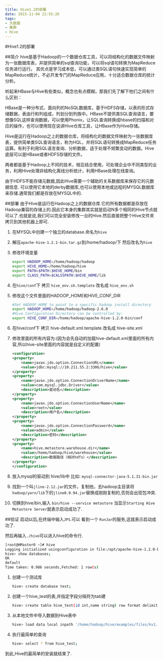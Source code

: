 ```yaml
---
title: Hive1.2的部署
date: 2015-11-04 22:55:26
tags:
- 大数据
- 集群
- Hive
---
```


#Hive1.2的部署

##简介
hive是基于Hadoop的一个数据仓库工具，可以将结构化的数据文件映射为一张数据库表，并提供简单的sql查询功能，可以将sql语句转换为MapReduce任务进行运行。 其优点是学习成本低，可以通过类SQL语句快速实现简单的MapReduce统计，不必开发专门的MapReduce应用，十分适合数据仓库的统计分析。

听起来HBase与Hive有些类似，概念也有点模糊，那我们先了解下他们之间有什么区别：

HBase是一种分布式、面向列的NoSQL数据库，基于HDFS存储，以表的形式存储数据，表由行和列组成，列划分到列族中。HBase不提供类SQL查询语言，要想像SQL这样查询数据，可以使用Phonix，让SQL查询转换成hbase的扫描和对应的操作，也可以使用现在说讲Hive仓库工具，让HBase作为Hive存储。

Hive是运行在Hadoop之上的数据仓库，将结构化的数据文件映射为一张数据库表，提供简单类SQL查询语言，称为HQL，并将SQL语句转换成MapReduce任务运算。有利于利用SQL语言查询、分析数据，适于处理不频繁变动的数据。Hive底层可以是HBase或者HDFS存储的文件。

两者都是基于Hadoop上不同的技术，相互结合使用，可处理企业中不同类型的业务，利用Hive处理非结构化离线分析统计，利用HBase处理在线查询。

由于HDFS不能存储元数据,因此Hive需要一个辅助的关系数据库来保存它的元数据信息.
可以使用它本地的derby数据库,也可以使用本地或远程的MYSQL数据库来存储.通常我们都是存放在MYSQL中的.

<!--more-->

##部署
由于Hive是运行在Hadoop之上的数据仓库.它的所有数据都是存放在Hadoop兼容的存储上的.因此它本身的集群其实就是启动N多个相同的Hive节点就可以了.也就是说,我们可以完全安装修改一台的Hive.然后直接把整个Hive文件夹拷贝到其他机器上即可.

1. 在MYSQL中创建一个独立的database.命名为`hive`
2. 解压`apache-hive-1.2.1-bin.tar.gz`到/home/hadoop/下 然后改名为`hive`
3. 修改环境变量  
	
	```bash
	export HADOOP_HOME=/home/hadoop/hadoop  
	export HIVE_HOME=/home/hadoop/hive  
	export PATH=$PATH:$HIVE_HOME/bin  
	export CLASS_PATH=$CALSSPATH:$HIVE_HOME/lib  
	```
4. 在`hive/conf`下 拷贝 `hive_env.sh.template` 改名成 `hive_env.sh`
5. 修改这个文件里面的HADOOP_HOME和HIVE_CONF_DIR

	```bash
	#Set HADOOP_HOME to point to a specific hadoop install directory
	export HADOOP_HOME=/home/hadoop/hadoop-2.6.0
 	#Hive Configuration Directory can be controlled by:
	export HIVE_CONF_DIR=/home/hadoop/apache-hive-1.2.0-bin/conf
	```
6. 在hive/conf下 拷贝 hive-default.xml.template 改名成 hive-site.xml
7. 修改里面的所有内容为:(因为会先自动的加载hive-default.xml里面的所有内容,所以hive-site里面的内容就是自定义的配置)

	```xml
	<configuration>
    <property> 
        <name>javax.jdo.option.ConnectionURL</name> 
        <value>jdbc:mysql://10.211.55.2:3306/hive</value> 
    </property> 
    <property> 
        <name>javax.jdo.option.ConnectionDriverName</name> 
        <value>com.mysql.jdbc.Driver</value> 
        <description>驱动名</description> 
    </property> 
    <property> 
        <name>javax.jdo.option.ConnectionUserName</name> 
        <value>root</value> 
        <description>用户名</description> 
    </property> 
    <property> 
        <name>javax.jdo.option.ConnectionPassword</name> 
        <value>admin</value> 
        <description>密码</description> 
    </property> 
    <property> 
        <name>hive.metastore.warehouse.dir</name> 
        <value>/home/hadoop/hive/warehouse</value> 
        <description>数据路径（相对hdfs）</description> 
    </property>
	</configuration>
	```
8. 放入mysql的驱动到 hive/lib中 比如: `mysql-connector-java-5.1.31-bin.jar`
9. 找到一个叫`jline-2.12.jar`的文件，复制他，去hadoop主目录将`hadoop/yarn/lib`下的`jline0.9.94.jar`替换成刚刚复制的,否则会出现包冲突.
10. 切换到hive/bin,输入 `bin/hive --service metastore`
	当显示`Starting Hive Metastore Server`就表示启动成功了.
	
##验证
启动以后,在终端中输入`JPS`.可以 看到一个 `RunJar`的服务,这就表示启动成功了.

然后再输入`./hive`可以进入hive的命令行.

```bash
[root@HMaster0 ~]# hive
Logging initialized usingconfiguration in file:/opt/apache-hive-1.2.0-bin/conf/hive-log4j.properties
hive> show databases;
OK
default
Time taken: 0.986 seconds,Fetched: 1 row(s)
```

1. 创建一个测试库

	```bash
	hive> create database test;
	```
2. 创建一个hive_test的表,并指定字段分隔符为tab建

	```bash
	hive> create table hive_test(id int,name string) row format delimited fields terminated by '\t';
	```

3. 从本地文件中导入数据到Hive表中

	```bash
	hive> load data local inpath '/home/hadoop/hive/examples/files/kv1.txt' overwrite into table hive_test;
	```

4. 执行最简单的查询

	```bash
	hive> select * from hive_test;
	```
	
到此,Hive的最简单的安装就结束了.
